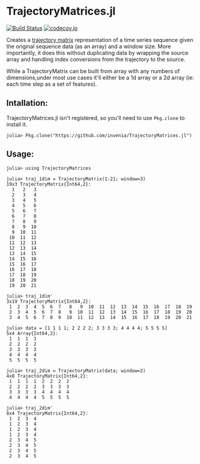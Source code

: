 # TrajectoryMatrices.jl

[![Build Status](https://travis-ci.org/invenia/TrajectoryMatrices.jl.svg?branch=master)](https://travis-ci.org/invenia/TrajectoryMatrices.jl)
[![codecov.io](https://codecov.io/github/invenia/TrajectoryMatrices.jl/coverage.svg?branch=master)](https://codecov.io/github/invenia/TrajectoryMatrices.jl?branch=master)

Creates a [trajectory matrix](https://en.wikipedia.org/wiki/Singular_spectrum_analysis#SSA_as_a_model-free_tool) representation of a time series sequence given the original sequence data (as an array) and a window size. More importantly, 
it does this without duplicating data by wrapping the source array and handling index conversions from the trajectory to the source.

While a TrajectoryMatrix can be built from array with any numbers of dimensions,under most use cases it'll either be a 1d array or a 2d array (ie: each time step as a set of features).

## Intallation:
TrajectoryMatrices.jl isn't registered, so you'll need to use `Pkg.clone` to install it.
```
julia> Pkg.clone("https://github.com/invenia/TrajectoryMatrices.jl")
```

## Usage:
```
julia> using TrajectoryMatrices

julia> traj_1dim = TrajectoryMatrix(1:21; window=3)
19x3 TrajectoryMatrix{Int64,2}:
  1   2   3
  2   3   4
  3   4   5
  4   5   6
  5   6   7
  6   7   8
  7   8   9
  8   9  10
  9  10  11
 10  11  12
 11  12  13
 12  13  14
 13  14  15
 14  15  16
 15  16  17
 16  17  18
 17  18  19
 18  19  20
 19  20  21

julia> traj_1dim'
3x19 TrajectoryMatrix{Int64,2}:
 1  2  3  4  5  6  7   8   9  10  11  12  13  14  15  16  17  18  19
 2  3  4  5  6  7  8   9  10  11  12  13  14  15  16  17  18  19  20
 3  4  5  6  7  8  9  10  11  12  13  14  15  16  17  18  19  20  21

julia> data = [1 1 1 1; 2 2 2 2; 3 3 3 3; 4 4 4 4; 5 5 5 5]
5x4 Array{Int64,2}:
 1  1  1  1
 2  2  2  2
 3  3  3  3
 4  4  4  4
 5  5  5  5

julia> traj_2dim = TrajectoryMatrix(data; window=2)
4x8 TrajectoryMatrix{Int64,2}:
 1  1  1  1  2  2  2  2
 2  2  2  2  3  3  3  3
 3  3  3  3  4  4  4  4
 4  4  4  4  5  5  5  5

julia> traj_2dim'
8x4 TrajectoryMatrix{Int64,2}:
 1  2  3  4
 1  2  3  4
 1  2  3  4
 1  2  3  4
 2  3  4  5
 2  3  4  5
 2  3  4  5
 2  3  4  5
 ```
